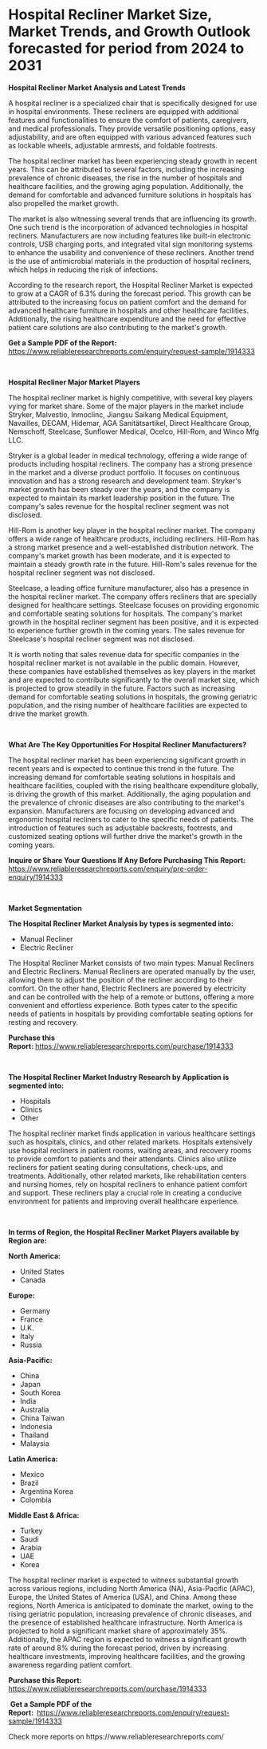 <p><h1>Hospital Recliner Market Size, Market Trends, and Growth Outlook forecasted for period from 2024 to 2031</h1></p><p><strong>Hospital Recliner Market Analysis and Latest Trends</strong></p>
<p><p>A hospital recliner is a specialized chair that is specifically designed for use in hospital environments. These recliners are equipped with additional features and functionalities to ensure the comfort of patients, caregivers, and medical professionals. They provide versatile positioning options, easy adjustability, and are often equipped with various advanced features such as lockable wheels, adjustable armrests, and foldable footrests.</p><p>The hospital recliner market has been experiencing steady growth in recent years. This can be attributed to several factors, including the increasing prevalence of chronic diseases, the rise in the number of hospitals and healthcare facilities, and the growing aging population. Additionally, the demand for comfortable and advanced furniture solutions in hospitals has also propelled the market growth.</p><p>The market is also witnessing several trends that are influencing its growth. One such trend is the incorporation of advanced technologies in hospital recliners. Manufacturers are now including features like built-in electronic controls, USB charging ports, and integrated vital sign monitoring systems to enhance the usability and convenience of these recliners. Another trend is the use of antimicrobial materials in the production of hospital recliners, which helps in reducing the risk of infections.</p><p>According to the research report, the Hospital Recliner Market is expected to grow at a CAGR of 6.3% during the forecast period. This growth can be attributed to the increasing focus on patient comfort and the demand for advanced healthcare furniture in hospitals and other healthcare facilities. Additionally, the rising healthcare expenditure and the need for effective patient care solutions are also contributing to the market's growth.</p></p>
<p><strong>Get a Sample PDF of the Report:&nbsp;</strong> <a href="https://www.reliableresearchreports.com/enquiry/request-sample/1914333">https://www.reliableresearchreports.com/enquiry/request-sample/1914333</a></p>
<p>&nbsp;</p>
<p><strong>Hospital Recliner Major Market Players</strong></p>
<p><p>The hospital recliner market is highly competitive, with several key players vying for market share. Some of the major players in the market include Stryker, Malvestio, Inmoclinc, Jiangsu Saikang Medical Equipment, Navailles, DECAM, Hidemar, AGA Sanitätsartikel, Direct Healthcare Group, Nemschoff, Steelcase, Sunflower Medical, Ocelco, Hill-Rom, and Winco Mfg LLC.</p><p>Stryker is a global leader in medical technology, offering a wide range of products including hospital recliners. The company has a strong presence in the market and a diverse product portfolio. It focuses on continuous innovation and has a strong research and development team. Stryker's market growth has been steady over the years, and the company is expected to maintain its market leadership position in the future. The company's sales revenue for the hospital recliner segment was not disclosed.</p><p>Hill-Rom is another key player in the hospital recliner market. The company offers a wide range of healthcare products, including recliners. Hill-Rom has a strong market presence and a well-established distribution network. The company's market growth has been moderate, and it is expected to maintain a steady growth rate in the future. Hill-Rom's sales revenue for the hospital recliner segment was not disclosed.</p><p>Steelcase, a leading office furniture manufacturer, also has a presence in the hospital recliner market. The company offers recliners that are specially designed for healthcare settings. Steelcase focuses on providing ergonomic and comfortable seating solutions for hospitals. The company's market growth in the hospital recliner segment has been positive, and it is expected to experience further growth in the coming years. The sales revenue for Steelcase's hospital recliner segment was not disclosed.</p><p>It is worth noting that sales revenue data for specific companies in the hospital recliner market is not available in the public domain. However, these companies have established themselves as key players in the market and are expected to contribute significantly to the overall market size, which is projected to grow steadily in the future. Factors such as increasing demand for comfortable seating solutions in hospitals, the growing geriatric population, and the rising number of healthcare facilities are expected to drive the market growth.</p></p>
<p>&nbsp;</p>
<p><strong>What Are The Key Opportunities For Hospital Recliner Manufacturers?</strong></p>
<p><p>The hospital recliner market has been experiencing significant growth in recent years and is expected to continue this trend in the future. The increasing demand for comfortable seating solutions in hospitals and healthcare facilities, coupled with the rising healthcare expenditure globally, is driving the growth of this market. Additionally, the aging population and the prevalence of chronic diseases are also contributing to the market's expansion. Manufacturers are focusing on developing advanced and ergonomic hospital recliners to cater to the specific needs of patients. The introduction of features such as adjustable backrests, footrests, and customized seating options will further drive the market's growth in the coming years.</p></p>
<p><strong>Inquire or Share Your Questions If Any Before Purchasing This Report:</strong> <a href="https://www.reliableresearchreports.com/enquiry/pre-order-enquiry/1914333">https://www.reliableresearchreports.com/enquiry/pre-order-enquiry/1914333</a></p>
<p>&nbsp;</p>
<p><strong>Market Segmentation</strong></p>
<p><strong>The Hospital Recliner Market Analysis by types is segmented into:</strong></p>
<p><ul><li>Manual Recliner</li><li>Electric Recliner</li></ul></p>
<p><p>The Hospital Recliner Market consists of two main types: Manual Recliners and Electric Recliners. Manual Recliners are operated manually by the user, allowing them to adjust the position of the recliner according to their comfort. On the other hand, Electric Recliners are powered by electricity and can be controlled with the help of a remote or buttons, offering a more convenient and effortless experience. Both types cater to the specific needs of patients in hospitals by providing comfortable seating options for resting and recovery.</p></p>
<p><strong>Purchase this Report:&nbsp;</strong><a href="https://www.reliableresearchreports.com/purchase/1914333">https://www.reliableresearchreports.com/purchase/1914333</a></p>
<p>&nbsp;</p>
<p><strong>The Hospital Recliner Market Industry Research by Application is segmented into:</strong></p>
<p><ul><li>Hospitals</li><li>Clinics</li><li>Other</li></ul></p>
<p><p>The hospital recliner market finds application in various healthcare settings such as hospitals, clinics, and other related markets. Hospitals extensively use hospital recliners in patient rooms, waiting areas, and recovery rooms to provide comfort to patients and their attendants. Clinics also utilize recliners for patient seating during consultations, check-ups, and treatments. Additionally, other related markets, like rehabilitation centers and nursing homes, rely on hospital recliners to enhance patient comfort and support. These recliners play a crucial role in creating a conducive environment for patients and improving overall healthcare experience.</p></p>
<p>&nbsp;</p>
<p><strong>In terms of Region, the Hospital Recliner Market Players available by Region are:</strong></p>
<p>
    <p> <strong> North America: </strong>
        <ul>
            <li>United States</li>
            <li>Canada</li>
        </ul>
        </p> 
    <p> <strong> Europe: </strong>
        <ul>
            <li>Germany</li>
            <li>France</li>
            <li>U.K.</li>
            <li>Italy</li>
            <li>Russia</li>
        </ul>
        </p> 
    <p> <strong> Asia-Pacific: </strong>
        <ul>
            <li>China</li>
            <li>Japan</li>
            <li>South Korea</li>
            <li>India</li>
            <li>Australia</li>
            <li>China Taiwan</li>
            <li>Indonesia</li>
            <li>Thailand</li>
            <li>Malaysia</li>
        </ul>
        </p> 
    <p> <strong> Latin America: </strong>
        <ul>
            <li>Mexico</li>
            <li>Brazil</li>
            <li>Argentina Korea</li>
            <li>Colombia</li>
        </ul>
        </p> 
    <p> <strong> Middle East & Africa: </strong>
        <ul>
            <li>Turkey</li>
            <li>Saudi</li>
            <li>Arabia</li>
            <li>UAE</li>
            <li>Korea</li>
        </ul>
    </p>
    </p>
<p><p>The hospital recliner market is expected to witness substantial growth across various regions, including North America (NA), Asia-Pacific (APAC), Europe, the United States of America (USA), and China. Among these regions, North America is anticipated to dominate the market, owing to the rising geriatric population, increasing prevalence of chronic diseases, and the presence of established healthcare infrastructure. North America is projected to hold a significant market share of approximately 35%. Additionally, the APAC region is expected to witness a significant growth rate of around 8% during the forecast period, driven by increasing healthcare investments, improving healthcare facilities, and the growing awareness regarding patient comfort.</p></p>
<p><strong>Purchase this Report: </strong><a href="https://www.reliableresearchreports.com/purchase/1914333">https://www.reliableresearchreports.com/purchase/1914333</a></p>
<p>&nbsp;<strong>Get a Sample PDF of the Report:&nbsp;&nbsp;</strong><a href="https://www.reliableresearchreports.com/enquiry/request-sample/1914333">https://www.reliableresearchreports.com/enquiry/request-sample/1914333</a></p>
<p><strong></strong></p>
<p>Check more reports on https://www.reliableresearchreports.com/</p>